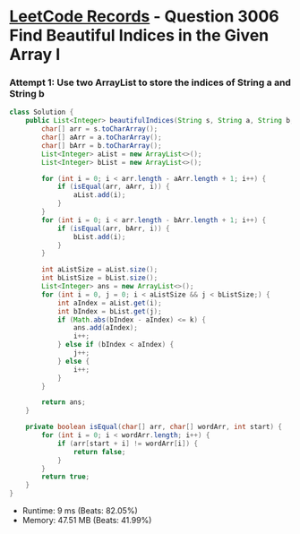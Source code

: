 # [LeetCode Records](../../README.md) - Question 3006 Find Beautiful Indices in the Given Array I

### Attempt 1: Use two ArrayList to store the indices of String a and String b
```java
class Solution {
    public List<Integer> beautifulIndices(String s, String a, String b, int k) {
        char[] arr = s.toCharArray();
        char[] aArr = a.toCharArray();
        char[] bArr = b.toCharArray();
        List<Integer> aList = new ArrayList<>();
        List<Integer> bList = new ArrayList<>();

        for (int i = 0; i < arr.length - aArr.length + 1; i++) {
            if (isEqual(arr, aArr, i)) {
                aList.add(i);
            }
        }
        for (int i = 0; i < arr.length - bArr.length + 1; i++) {
            if (isEqual(arr, bArr, i)) {
                bList.add(i);
            }
        }

        int aListSize = aList.size();
        int bListSize = bList.size();
        List<Integer> ans = new ArrayList<>();
        for (int i = 0, j = 0; i < aListSize && j < bListSize;) {
            int aIndex = aList.get(i);
            int bIndex = bList.get(j);
            if (Math.abs(bIndex - aIndex) <= k) {
                ans.add(aIndex);
                i++;
            } else if (bIndex < aIndex) {
                j++;
            } else {
                i++;
            }
        }

        return ans;
    }

    private boolean isEqual(char[] arr, char[] wordArr, int start) {
        for (int i = 0; i < wordArr.length; i++) {
            if (arr[start + i] != wordArr[i]) {
                return false;
            }
        }
        return true;
    }
}
```
- Runtime: 9 ms (Beats: 82.05%)
- Memory: 47.51 MB (Beats: 41.99%)

<br>
